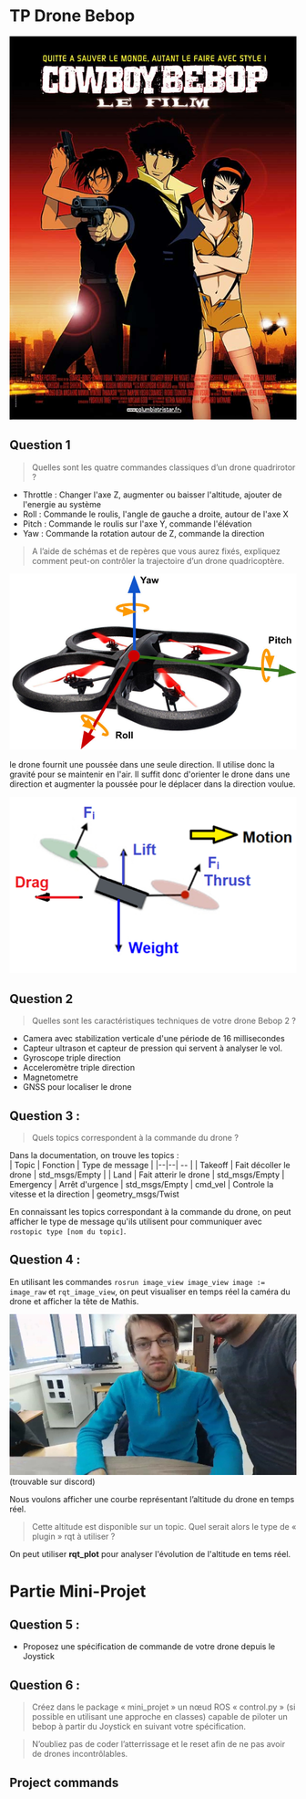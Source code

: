 # TP Drone Bebop

![](../doc/bebop.jpg)


## Question 1

> Quelles sont les quatre commandes classiques d’un drone quadrirotor ?

- Throttle : Changer l'axe Z, augmenter ou baisser l'altitude, ajouter de l'energie au système
- Roll : Commande le roulis, l'angle de gauche a droite, autour de l'axe X 
- Pitch : Commande le roulis sur l'axe Y, commande l'élévation
- Yaw : Commande la rotation autour de Z, commande la direction

> A l’aide de schémas et de repères que vous aurez fixés, expliquez comment
peut-on contrôler la trajectoire d’un drone quadricoptère.

![](../doc/droneaxis.jpg)

le drone fournit une poussée dans une seule direction. Il utilise donc la gravité pour se maintenir en l'air. Il suffit donc d'orienter le drone dans une direction et augmenter la poussée pour le déplacer dans la direction voulue.  

![](../doc/dronethrust.png)

## Question 2

> Quelles sont les caractéristiques techniques de votre drone Bebop 2 ?

- Camera avec stabilization verticale d'une période de 16 millisecondes
- Capteur ultrason et capteur de pression qui servent à analyser le vol.
- Gyroscope triple direction
- Acceleromètre triple direction
- Magnetometre
- GNSS pour localiser le drone

## Question 3 :
> Quels topics correspondent à la commande du drone ?

Dans la documentation, on trouve les topics :  
| Topic | Fonction | Type de message |
|--|--| -- |
| Takeoff | Fait décoller le drone | std_msgs/Empty |
| Land | Fait atterir le drone | std_msgs/Empty
| Emergency | Arrêt d'urgence | std_msgs/Empty
| cmd_vel | Controle la vitesse et la direction | geometry_msgs/Twist 


En connaissant les topics correspondant à la commande du drone, on peut afficher le type de message qu'ils utilisent pour communiquer avec `rostopic type [nom du topic]`.

## Question 4 :

En utilisant les commandes `rosrun image_view image_view image := image_raw` et `rqt_image_view`, on peut visualiser en
 temps réel la caméra du drone et afficher la tête de Mathis.

 ![](../doc/Mathis.png) (trouvable sur discord)

Nous voulons afficher une courbe représentant l’altitude du drone en temps réel.
> Cette altitude est disponible sur un topic. Quel serait alors le type de « plugin » rqt à
utiliser ?

On peut utiliser **rqt_plot** pour analyser l'évolution de l'altitude en tems réel.

# Partie Mini-Projet

## Question 5 :
- Proposez une spécification de commande de votre drone depuis le Joystick

## Question 6 :

> Créez dans le package « mini_projet » un nœud ROS « control.py » (si possible
en utilisant une approche en classes) capable de piloter un bebop à partir du
Joystick en suivant votre spécification.

> N’oubliez pas de coder l’atterrissage et le reset afin de ne pas avoir de drones
incontrôlables.


## Project commands 

```sh


```